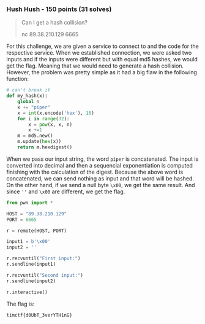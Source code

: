 ### Hush Hush - 150 points (31 solves)

>  Can I get a hash collision?
>
> nc 89.38.210.129 6665

For this challenge, we are given a service to connect to and the code for the respective service. When we established connection, we were asked two inputs and if the inputs were different but with equal md5 hashes, we would get the flag. Meaning that we would need to generate a hash collision. However, the problem was pretty simple as it had a big flaw in the following function:

```python
# can't break it
def my_hash(x):
    global n
    x += "piper"
    x = int(x.encode('hex'), 16)
    for i in range(32):
        x = pow(x, x, n)
        x +=1
    m = md5.new()
    m.update(hex(x))
    return m.hexdigest()
```

When we pass our input string, the word ```piper``` is concatenated. The input is converted into decimal and then a sequencial exponentiation is computed finishing with the calculation of the digest. Because the above word is concatenated, we can send nothing as input and that word will be hashed. On the other hand, if we send a null byte ```\x00```, we get the same result. And since ```''``` and ```\x00``` are different, we get the flag.

```python
from pwn import *

HOST = "89.38.210.129"
PORT = 6665

r = remote(HOST, PORT)

input1 = b'\x00'
input2 = ''

r.recvuntil("First input:")
r.sendline(input1)

r.recvuntil("Second input:")
r.sendline(input2)

r.interactive()
```

The flag is:
```
timctf{d0UbT_3verYTH1nG}
```
